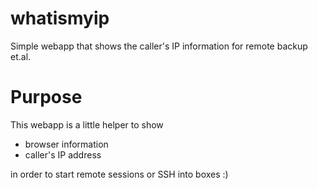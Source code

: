 # whatismyip
Simple webapp that shows the caller's IP information for remote backup et.al.

# Purpose

This webapp is a little helper to show

* browser information
* caller's IP address

in order to start remote sessions or SSH into boxes :)
